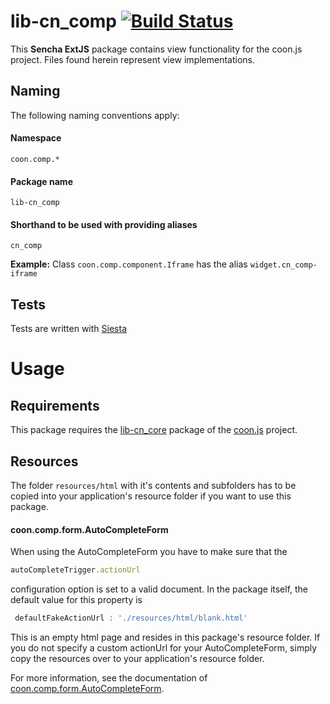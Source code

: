# lib-cn_comp  [![Build Status](https://travis-ci.org/coon-js/lib-cn_comp.svg?branch=master)](https://travis-ci.org/coon-js/lib-cn_comp)
This **Sencha ExtJS** package contains view functionality for the coon.js 
project.
Files found herein represent view implementations.  

## Naming
The following naming conventions apply:

#### Namespace
`coon.comp.*`
#### Package name
`lib-cn_comp`
#### Shorthand to be used with providing aliases
`cn_comp`

**Example:**
Class `coon.comp.component.Iframe` has the alias `widget.cn_comp-iframe`

## Tests
Tests are written with [Siesta](https://bryntum.com/siesta)

# Usage
## Requirements
This package requires the [lib-cn_core](https://github.com/coon-js/lib-cn_core) package of the [coon.js](https://github.com/coon-js) project.

## Resources
The folder `resources/html` with it's contents and subfolders has to be copied into your
application's resource folder if you want to use this package.


#### coon.comp.form.AutoCompleteForm
When using the AutoCompleteForm you have to make sure that the
```javascript
autoCompleteTrigger.actionUrl
```
configuration option is set to a valid document. In the package itself, the
default value for this property is
```javascript
 defaultFakeActionUrl : './resources/html/blank.html'
```
This is an empty html page and resides in this package's resource folder.
If you do not specify a custom actionUrl for your AutoCompleteForm, simply copy the resources over to your application's resource folder.

For more information, see the documentation of [coon.comp.form.AutoCompleteForm](https://github.com/coon-js/lib-cn_comp/blob/master/classic/src/form/AutoCompleteForm.js).